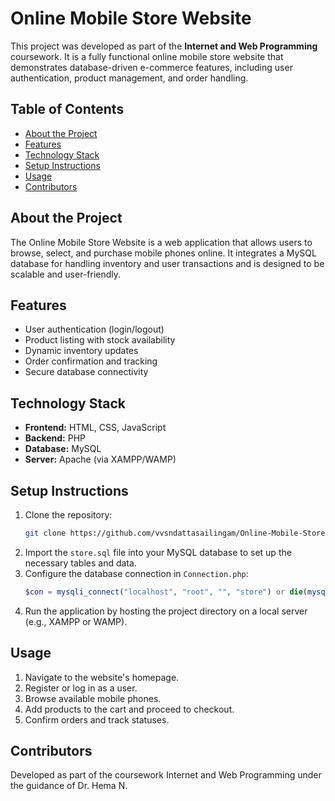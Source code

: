 # Online Mobile Store Website

This project was developed as part of the **Internet and Web Programming** coursework. It is a fully functional online mobile store website that demonstrates database-driven e-commerce features, including user authentication, product management, and order handling.

## Table of Contents

- [About the Project](#about-the-project)
- [Features](#features)
- [Technology Stack](#technology-stack)
- [Setup Instructions](#setup-instructions)
- [Usage](#usage)
- [Contributors](#contributors)

## About the Project

The Online Mobile Store Website is a web application that allows users to browse, select, and purchase mobile phones online. It integrates a MySQL database for handling inventory and user transactions and is designed to be scalable and user-friendly.

## Features

- User authentication (login/logout)
- Product listing with stock availability
- Dynamic inventory updates
- Order confirmation and tracking
- Secure database connectivity

## Technology Stack

- **Frontend:** HTML, CSS, JavaScript
- **Backend:** PHP
- **Database:** MySQL
- **Server:** Apache (via XAMPP/WAMP)

## Setup Instructions

1. Clone the repository:
   ```bash
   git clone https://github.com/vvsndattasailingam/Online-Mobile-Store.git
   ```
2. Import the `store.sql` file into your MySQL database to set up the necessary tables and data.
3. Configure the database connection in `Connection.php`:
   ```php
   $con = mysqli_connect("localhost", "root", "", "store") or die(mysqli_error($con));
   ```
4. Run the application by hosting the project directory on a local server (e.g., XAMPP or WAMP).

## Usage

1. Navigate to the website's homepage.
2. Register or log in as a user.
3. Browse available mobile phones.
4. Add products to the cart and proceed to checkout.
5. Confirm orders and track statuses.

## Contributors
 
  Developed as part of the coursework Internet and Web Programming under the guidance of Dr. Hema N.
